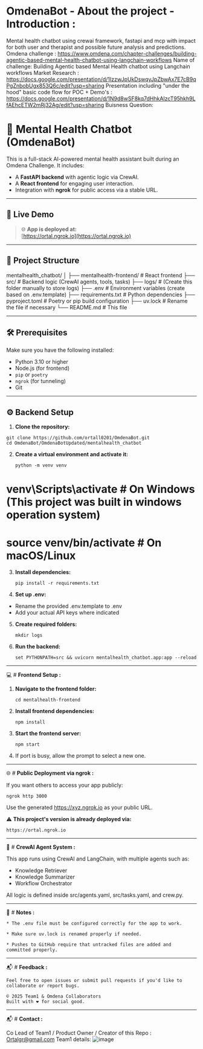 # OmdenaBot - About the project - Introduction :
Mental health chatbot using crewai framework, fastapi and mcp with impact for both user and therapist and possible future analysis and predictions. 
Omdena challenge : https://www.omdena.com/chapter-challenges/building-agentic-based-mental-health-chatbot-using-langchain-workflows
Name of challenge: Building Agentic based Mental Health chatbot using Langchain workflows
Market Research : https://docs.google.com/presentation/d/1IzzwJpUkDswqyJpZbwAx7E7cB9qPgZnbobUgx853Q6c/edit?usp=sharing
Presentation including "under the hood" basic code flow for POC + Demo's : https://docs.google.com/presentation/d/1N9d8wSF8kq7dHhkAIzcT95hkh9LfAEhcETW2mRj32Ag/edit?usp=sharing
Buisness Question: 


# 🧠 Mental Health Chatbot (OmdenaBot)

This is a full-stack AI-powered mental health assistant built during an Omdena Challenge. It includes:
- A **FastAPI backend** with agentic logic via CrewAI.
- A **React frontend** for engaging user interaction.
- Integration with **ngrok** for public access via a stable URL.

---

## 🚀 Live Demo

> 🌐 **App is deployed at:**  
> [https://ortal.ngrok.io](https://ortal.ngrok.io)

---

## 📁 Project Structure

mentalhealth_chatbot/
│
├── mentalhealth-frontend/ # React frontend
├── src/ # Backend logic (CrewAI agents, tools, tasks)
├── logs/ # (Create this folder manually to store logs)
├── .env # Environment variables (create based on .env.template)
├── requirements.txt # Python dependencies
├── pyproject.toml # Poetry or pip build configuration
├── uv.lock # Rename the file if necessary
└── README.md # This file


---

## 🛠️ Prerequisites

Make sure you have the following installed:

- Python 3.10 or higher
- Node.js (for frontend)
- `pip` or `poetry`
- `ngrok` (for tunneling)
- Git

---

## ⚙️ Backend Setup

1. **Clone the repository:**

```
git clone https://github.com/ortall0201/OmdenaBot.git
cd OmdenaBot/OmdenaBotUpdated/mentalhealth_chatbot
```

2. **Create a virtual environment and activate it:**
   ```
   python -m venv venv
   ```
# venv\Scripts\activate        # On Windows (This project was built in windows operation system)
# source venv/bin/activate   # On macOS/Linux

3. **Install dependencies:**
   ```
   pip install -r requirements.txt
   ```
4.  **Set up .env:**
   
   * Rename the provided .env.template to .env
   * Add your actual API keys where indicated

5. **Create required folders:**
   ```
   mkdir logs
   ```

6. **Run the backend:**
   ```
   set PYTHONPATH=src && uvicorn mentalhealth_chatbot.app:app --reload
   ```
_______________________________________________________________________________________________________

  💻 # **Frontend Setup :**
  
1. **Navigate to the frontend folder:**
   ```
   cd mentalhealth-frontend
   ```
2. **Install frontend dependencies:**
   ```
   npm install
   ```
3. **Start the frontend server:**
   ```
   npm start
   ```
4. If port is busy, allow the prompt to select a new one.

_______________________________________________________________________________________________________

   🌐 # **Public Deployment via ngrok :**

   If you want others to access your app publicly:
   ```
   ngrok http 3000
   ```
Use the generated https://xyz.ngrok.io as your public URL.

⚠️ **This project's version is already deployed via:**
   ```
   https://ortal.ngrok.io
   ```

_______________________________________________________________________________________________________

   🧠 # **CrewAI Agent System :**

   This app runs using CrewAI and LangChain, with multiple agents such as:
   * Knowledge Retriever
   * Knowledge Summarizer
   * Workflow Orchestrator

   All logic is defined inside src/agents.yaml, src/tasks.yaml, and crew.py.

 _______________________________________________________________________________________________________

  📝 # **Notes :**

    * The .env file must be configured correctly for the app to work.

    * Make sure uv.lock is renamed properly if needed.

    * Pushes to GitHub require that untracked files are added and committed properly.

_______________________________________________________________________________________________________

  📬 # **Feedback :**

    Feel free to open issues or submit pull requests if you'd like to collaborate or report bugs.

    © 2025 Team1 & Omdena Collaborators
    Built with ❤️ for social good.

_______________________________________________________________________________________________________

   📬 # **Contact :**

   Co Lead of Team1 / Product Owner / Creator of this Repo : Ortalgr@gmail.com
    Team1 details:
![image](https://github.com/user-attachments/assets/e95dccf7-cc2f-4716-8814-1fb9fbfaaa9f)

    

    










   


